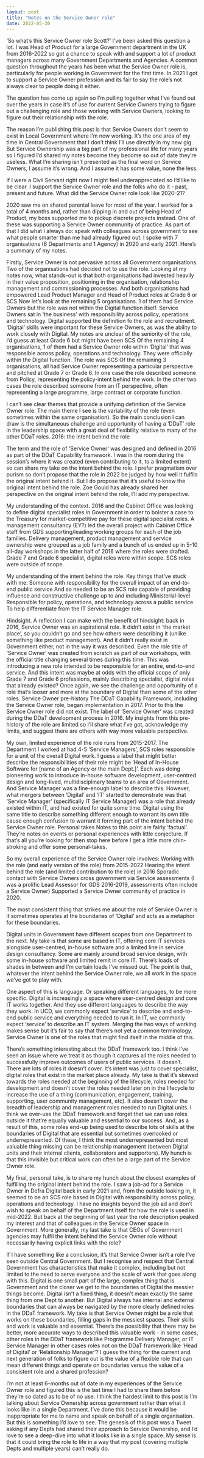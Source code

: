 ```yaml
---
layout: post
title: "Notes on the Service Owner role"
date: 2022-05-30
---
```


‘So what’s this Service Owner role Scott?’ 
I’ve been asked this question a lot. I was Head of Product for a large Government department in the UK from 2016-2022 so got a chance to speak with and support a lot of product managers across many Government Departments and Agencies. A common question throughout the years has been what the Service Owner role is, particularly for people working in Government for the first time. In 2021 I got to support a Service Owner profession and its fair to say the role’s not always clear to people doing it either. 

The question has come up again so I’m pulling together what I’ve found out over the years in case it’s of use for current Service Owners trying to figure out a challenging role and those working with Service Owners, looking to figure out their relationship with the role.

The reason I’m publishing this post is that Service Owners don’t seem to exist in Local Government where I’m now working. It’s the one area of my time in Central Government that I don’t think I’ll use directly in my new gig. But Service Ownership was a big part of my professional life for many years so I figured I’d shared my notes become they become so out of date they’re useless. What I’m sharing isn’t presented as the final word on Service Owners, I assume it’s wrong. And I assume it has some value, none the less. 

If I were a Civil Servant right now I might feel underappreciated so I’d like to be clear. I support the Service Owner role and the folks who do it - past, present and future.
What did the Service Owner role look like 2020-21?

2020 saw me on shared parental leave for most of the year. I worked for a total of 4 months and, rather than dipping in and out of being Head of Product, my boss supported me to pickup discrete projects instead. One of these was supporting a Service Owner community of practice. As part of that I did what I always do: speak with colleagues across government to see what people smarter than me had already figured out. I spoke with 7 organisations (6 Departments and 1 Agency) in 2020 and early 2021. Here’s a summary of my notes.

Firstly, Service Owner is not pervasive across all Government organisations. Two of the organisations had decided not to use the role. Looking at my notes now, what stands-out is that both organisations had invested heavily in their value proposition, positioning in the organisation, relationship management and commissioning processes. And both organisations had empowered Lead Product Manager and Head of Product roles at Grade 6 or SCS
Now let’s look at the remaining 5 organisations. 1 of them had Service Owners but the role was not within the Digital function itself. Service Owners sat in ‘the business’ with responsibility across policy, operations and technology. Digital supported the definition fo the role and recruitment. ‘Digital’ skills were important for these Service Owners, as was the ability to work closely with Digital. My notes are unclear of the seniority of the role, I’d guess at least Grade 6 but might have been SCS
Of the remaining 4 organisations, 1 of them had a Service Owner role within ‘Digital’ that was responsible across policy, operations and technology. They were officially within the Digital function. The role was SCS
Of the remaining 3 organisations, all had Service Owner representing a particular perspective and pitched at Grade 7 or Grade 6. In one case the role described someone from Policy, representing the policy-intent behind the work. In the other two cases the role described someone from an IT perspective, often representing a large programme, large contract or corporate function.

I can’t see clear themes that provide a unifying definition of the Service Owner role. The main theme I see is the variability of the role (even sometimes within the same organisation). So the main conclusion I can draw is the simultaneous challenge and opportunity of having a ‘DDaT’ role in the leadership space with a great deal of flexibility relative to many of the other DDaT roles.
2016: the intent behind the role

The term and the role of ‘Service Owner’ was designed and defined in 2016 as part of the DDaT Capability framework. I was in the room during the session’s where it was created (even contributing to it, to a limited extent) so can share my take on the intent behind the role. I prefer pragmatism over purism so don’t propose that the role in 2022 be judged by how well it fulfils the original intent behind it. But I do propose that it’s useful to know the original intent behind the role. Zoe Gould has already shared her perspective on the original intent behind the role, I’ll add my perspective.

My understanding of the context.
2016 and the Cabinet Office was looking to define digital specialist roles in Government in order to bolster a case to the Treasury for market-competitive pay for these digital specialist roles. A management consultancy (EY?) led the overall project with Cabinet Office staff from GDS supporting/leading working groups for each of the job families. Delivery management, product management and service ownership were grouped as a job family and a bunch of us ended up in 5-10 all-day workshops in the latter half of 2016 where the roles were drafted. Grade 7 and Grade 6 specialist, digital roles were within scope. SCS roles were outside of scope.

My understanding of the intent behind the role.
Key things that’ve stuck with me:
Someone with responsibility for the overall impact of an end-to-end public service
And so needed to be an SCS role capable of providing influence and constructive challenge up to and including Ministerial-level
Responsible for policy, operations, and technology across a public service 
To help differentiate from the IT Service Manager role.

Hindsight.
A reflection I can make with the benefit of hindsight: back in 2016, Service Owner was an aspirational role. It didn’t exist in ‘the market place’, so you couldn’t go and see how others were describing it (unlike something like product management). And it didn’t really exist in Government either, not in the way it was described. Even the role title of ‘Service Owner’ was created from scratch as part of our workshops, with the official title changing several times during this time. This was introducing a new role intended to be responsible for an entire, end-to-end service. And this intent was maybe at odds with the official scope of only Grade 7 and Grade 6 professions, mainly describing specialist, digital roles that already existed? Once again, we see the challenge and opportunity of a role that’s looser and more at the boundary of Digital than some of the other roles.
Service Owner pre-history
The DDaT Capability Framework, including the Service Owner role, began implementation in 2017. Prior to this the Service Owner role did not exist. The label of ‘Service Owner’ was created during the DDaT development process in 2016. My insights from this pre-history of the role are limited so I’ll share what I’ve got, acknowledge my limits, and suggest there are others with way more valuable perspective.

My own, limited experience of the role runs from 2015-2017. The Department I worked at had 4-5 ‘Service Managers’, SCS roles responsible for a unit of the overall Digital work. I guess a label that might better describe the responsibilities of their role might be ‘Head of In-House Software for [name of an Agency or the main Dept.]’. Each was doing pioneering work to introduce in-house software development, user-centred design and long-lived, multidisciplinary teams to an area of Government. And Service Manager was a fine-enough label to describe this. However, what mergers between ‘Digital’ and ‘IT’ started to demonstrate was that ‘Service Manager’ (specifically IT Service Manager) was a role that already existed within IT, and had existed for quite some time. Digital using the same title to describe something different enough to warrant its own title cause enough confusion to warrant it forming part of the intent behind the Service Owner role.
Personal takes
Notes to this point are fairly ‘factual’. They’re notes on events or personal experiences with little conjecture. If that’s all you’re looking for then stop here before I get a little more chin-stroking and offer some personal-takes.

So my overall experience of the Service Owner role involves:
Working with the role (and early version of the role) from 2015-2022
Hearing the intent behind the role (and limited contribution to the role) in 2016
Sporadic contact with Service Owners cross government via Service assessments (I was a prolific Lead Assessor for GDS 2016-2019, assessments often include a Service Owner)
Supported a Service Owner community of practice in 2020.

The most consistent thing that strikes me about the role of Service Owner is it sometimes operates at the boundaries of ‘Digital’ and acts as a metaphor for these boundaries.

Digital units in Government have different scopes from one Department to the next. My take is that some are based in IT, offering core IT services alongside user-centred, in-house software and a limited line in service design consultancy. Some are mainly around broad service design, with some in-house software and limited remit in core IT. There’s loads of shades in between and I’m certain loads I’ve missed out. The point is that, whatever the intent behind the Service Owner role, we all work in the space we’ve got to play with.

One aspect of this is language. Or speaking different languages, to be more specific. Digital is increasingly a space where user-centred design and core IT works together. And they use different languages to describe the way they work. In UCD, we commonly expect ‘service’ to describe and end-to-end public service and everything needed to run it. In IT, we commonly expect ‘service’ to describe an IT system. Merging the two ways of working makes sense but it’s fair to say that there’s not yet a common terminology. Service Owner is one of the roles that might find itself in the middle of this.

There’s something interesting about the DDaT framework too. I think I’ve seen an issue where we treat it as though it captures all the roles needed to successfully improve outcomes of users of public services. It doesn’t. There are lots of roles it doesn’t cover. It’s intent was just to cover specialist, digital roles that exist in the market place already. My take is that it’s skewed towards the roles needed at the beginning of the lifecycle, roles needed for development and doesn’t cover the roles needed later on in the lifecycle to increase the use of a thing (communication, engagement, training, supporting, user community management, etc). It also doesn’t cover the breadth of leadership and management roles needed to run Digital units. I think we over-use the DDaT framework and forget that we can use roles outside it that’re equally valuable and essential to our success. And, as a result of this, some roles end-up being used to describe lots of skills at the boundaries of Digital that are essential but sometimes overlooked or underrepresented. Of these, I think the most underrepresented but most valuable thing missing can be relationship management (between Digital units and their internal clients, collaborators and supporters). My hunch is that this invisible but critical work can often be a large part of the Service Owner role.

My final, personal take, is to share my hunch about the closest examples of fulfilling the original intent behind the role. I saw a job-ad for a Service Owner in Defra Digital back in early 2021 and, from the outside looking in, it seemed to be an SCS role based in Digital with responsibility across policy, operations and technology. I have no insights beyond the job ad and don’t wish to speak on behalf of the Department itself for how the role is used in mid-2022. But back at the beginning of last year the role description peaked my interest and that of colleagues in the Service Owner space in Government. More generally, my last take is that CEOs of Government agencies may fulfil the intent behind the Service Owner role without necessarily having explicit links with the role? 

If I have something like a conclusion, it’s that Service Owner isn’t a role I’ve seen outside Central Government. But I recognise and respect that Central Government has characteristics that make it complex, including but not limited to the need to serve everyone and the scale of work that goes along with this. Digital is one small part of the large, complex thing that is Government and the closer we get to the boundaries of Digital the messier things become. Digital isn’t a fixed thing, it doesn’t mean exactly the same thing from one Dept to another. But Digital always has internal and external boundaries that can always be navigated by the more clearly defined roles in the DDaT framework. My take is that Service Owner might be a role that works on these boundaries, filling gaps in the messiest spaces. Their skills and work is valuable and essential. There’s the possibility that there may be better, more accurate ways to described this valuable work - in some cases, other roles in the DDaT framework like Programme Delivery Manager, or IT Service Manager in other cases roles not on the DDaT framework like ‘Head of Digital’ or ‘Relationship Manager’? I guess the thing for the current and next generation of folks to figure out is the value of a flexible role that can mean different things and operate on boundaries versus the value of a consistent role and a shared profession?

I’m not at least 6-months out of date in my experiences of the Service Owner role and figured this is the last time I had to share them before they’re so dated as to be of no use. I think the hardest limit to this post is I’m talking about Service Ownership across government rather than what it looks like in a single Department. I’ve done this because it would be inappropriate for me to name and speak on behalf of a single organisation. But this is something I’d love to see. The genesis of this post was a Tweet asking if any Depts had shared their approach to Service Ownership, and I’d love to see a deep-dive into what it looks like in a single space. My sense is that it could bring the role to life in a way that my post (covering multiple Depts and multiple years) can’t really do. 

